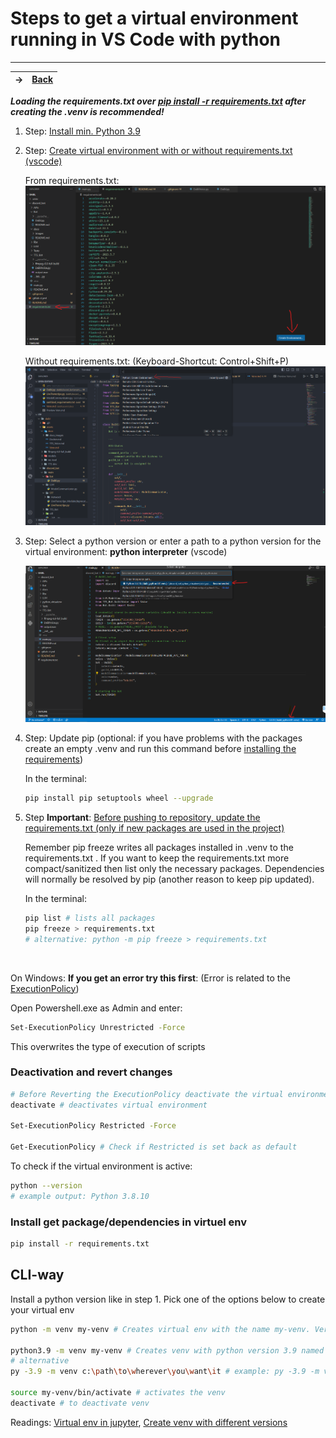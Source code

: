 # Steps to get a virtual environment running in VS Code with python

---
-> | [Back](/README.md)
-|-

***Loading the requirements.txt over [pip install -r requirements.txt](#install-get-packagedependencies-in-virtuel-env) after creating the .venv is recommended!***

1. Step: [Install min. Python 3.9](https://www.python.org/downloads/release/python-3913/)

2. Step: [Create virtual environment with or without requirements.txt (vscode)](https://code.visualstudio.com/docs/python/environments)

    From requirements.txt:
    ![With requirements:](docs_images/Screenshot-venv-from-requirements.png)

    Without requirements.txt: (Keyboard-Shortcut: Control+Shift+P)
    ![Without requirements:](docs_images/Screenshot-venv-witout-req.png)

3. Step: Select a python version or enter a path to a python version for the virtual environment: **python interpreter** (vscode)

    ![alternative text](docs_images/Screenshot-virtualenv.png)

4. Step: Update pip (optional: if you have problems with the packages create an empty .venv and run this command before [installing the requirements](#install-get-packagedependencies-in-virtuel-env))

    In the terminal:

    ```sh
    pip install pip setuptools wheel --upgrade
    ```

5. Step **Important**: [Before pushing to repository, update the requirements.txt (only if new packages are used in the project)](https://pip.pypa.io/en/stable/cli/pip_freeze/)

    Remember pip freeze writes all packages installed in .venv to the requirements.txt . If you want to keep the requirements.txt more compact/sanitized then list only the necessary packages. Dependencies will normally be resolved by pip (another reason to keep pip updated).

    In the terminal:

    ```sh
    pip list # lists all packages
    pip freeze > requirements.txt 
    # alternative: python -m pip freeze > requirements.txt
    ```

<br/>

On Windows: **If you get an error try this first**: (Error is related to the [ExecutionPolicy](https://stackoverflow.com/questions/18713086/virtualenv-wont-activate-on-windows))

Open Powershell.exe as Admin and enter:

```sh
Set-ExecutionPolicy Unrestricted -Force
```

This overwrites the type of execution of scripts

### Deactivation and revert changes

```sh
# Before Reverting the ExecutionPolicy deactivate the virtual environment in the terminal
deactivate # deactivates virtual environment

Set-ExecutionPolicy Restricted -Force

Get-ExecutionPolicy # Check if Restricted is set back as default
```

To check if the virtual environment is active:

```sh
python --version
# example output: Python 3.8.10
```

### Install get package/dependencies in virtuel env

```sh
pip install -r requirements.txt
```

## CLI-way

Install a python version like in step 1. Pick one of the options below to create your virtual env
```sh
python -m venv my-venv # Creates virtual env with the name my-venv. Version of venv will depend on system python version

python3.9 -m venv my-venv # Creates venv with python version 3.9 named my-venv
# alternative
py -3.9 -m venv c:\path\to\wherever\you\want\it # example: py -3.9 -m venv my-venv

source my-venv/bin/activate # activates the venv
deactivate # to deactivate venv
```

Readings: [Virtual env in jupyter](https://janakiev.com/blog/jupyter-virtual-envs/), [Create venv with different versions](https://stackoverflow.com/questions/70422866/how-to-create-a-venv-with-a-different-python-version)